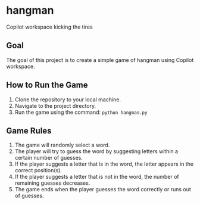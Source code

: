 # hangman
Copilot workspace kicking the tires

## Goal
The goal of this project is to create a simple game of hangman using Copilot workspace.

## How to Run the Game
1. Clone the repository to your local machine.
2. Navigate to the project directory.
3. Run the game using the command: `python hangman.py`

## Game Rules
1. The game will randomly select a word.
2. The player will try to guess the word by suggesting letters within a certain number of guesses.
3. If the player suggests a letter that is in the word, the letter appears in the correct position(s).
4. If the player suggests a letter that is not in the word, the number of remaining guesses decreases.
5. The game ends when the player guesses the word correctly or runs out of guesses.
